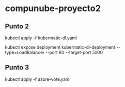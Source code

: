 # compunube-proyecto2

## Punto 2

kubectl apply -f kubermatic-dl.yaml

kubectl expose deployment kubermatic-dl-deployment  --type=LoadBalancer --port 80 --target-port 5000


## Punto 3

kubectl apply -f azure-vote.yaml
